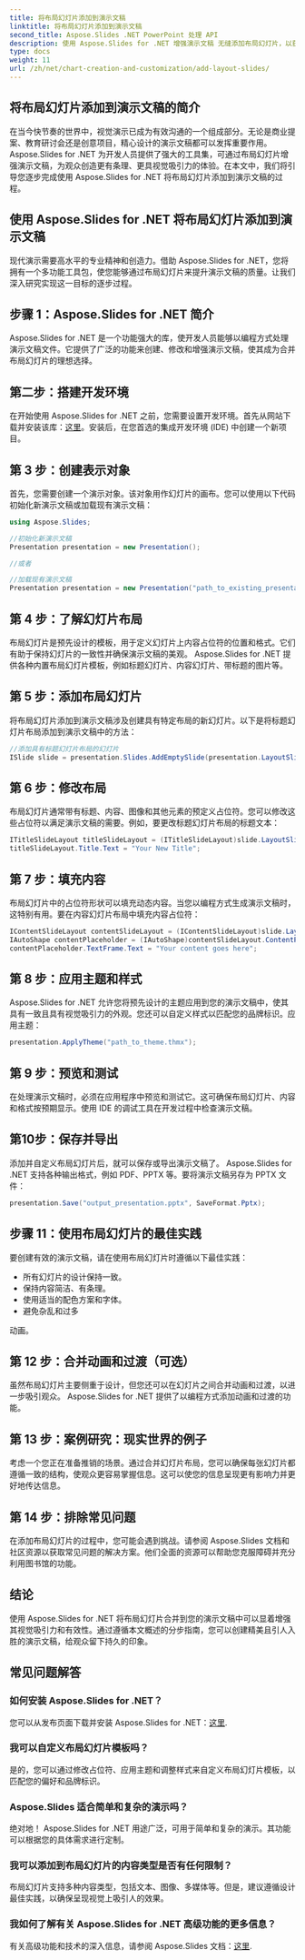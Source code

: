 ```yaml
---
title: 将布局幻灯片添加到演示文稿
linktitle: 将布局幻灯片添加到演示文稿
second_title: Aspose.Slides .NET PowerPoint 处理 API
description: 使用 Aspose.Slides for .NET 增强演示文稿 无缝添加布局幻灯片，以获得视觉上引人注目的内容。
type: docs
weight: 11
url: /zh/net/chart-creation-and-customization/add-layout-slides/
---
```


## 将布局幻灯片添加到演示文稿的简介

在当今快节奏的世界中，视觉演示已成为有效沟通的一个组成部分。无论是商业提案、教育研讨会还是创意项目，精心设计的演示文稿都可以发挥重要作用。 Aspose.Slides for .NET 为开发人员提供了强大的工具集，可通过布局幻灯片增强演示文稿，为观众创造更有条理、更具视觉吸引力的体验。在本文中，我们将引导您逐步完成使用 Aspose.Slides for .NET 将布局幻灯片添加到演示文稿的过程。

## 使用 Aspose.Slides for .NET 将布局幻灯片添加到演示文稿

现代演示需要高水平的专业精神和创造力。借助 Aspose.Slides for .NET，您将拥有一个多功能工具包，使您能够通过布局幻灯片来提升演示文稿的质量。让我们深入研究实现这一目标的逐步过程。

## 步骤 1：Aspose.Slides for .NET 简介

Aspose.Slides for .NET 是一个功能强大的库，使开发人员能够以编程方式处理演示文稿文件。它提供了广泛的功能来创建、修改和增强演示文稿，使其成为合并布局幻灯片的理想选择。

## 第二步：搭建开发环境

在开始使用 Aspose.Slides for .NET 之前，您需要设置开发环境。首先从网站下载并安装该库：[这里](https://releases.aspose.com/slides/net)。安装后，在您首选的集成开发环境 (IDE) 中创建一个新项目。

## 第 3 步：创建表示对象

首先，您需要创建一个演示对象。该对象用作幻灯片的画布。您可以使用以下代码初始化新演示文稿或加载现有演示文稿：

```csharp
using Aspose.Slides;

//初始化新演示文稿
Presentation presentation = new Presentation();

//或者

//加载现有演示文稿
Presentation presentation = new Presentation("path_to_existing_presentation.pptx");
```

## 第 4 步：了解幻灯片布局

布局幻灯片是预先设计的模板，用于定义幻灯片上内容占位符的位置和格式。它们有助于保持幻灯片的一致性并确保演示文稿的美观。 Aspose.Slides for .NET 提供各种内置布局幻灯片模板，例如标题幻灯片、内容幻灯片、带标题的图片等。

## 第 5 步：添加布局幻灯片

将布局幻灯片添加到演示文稿涉及创建具有特定布局的新幻灯片。以下是将标题幻灯片布局添加到演示文稿中的方法：

```csharp
//添加具有标题幻灯片布局的幻灯片
ISlide slide = presentation.Slides.AddEmptySlide(presentation.LayoutSlides.GetByType(SlideLayoutType.TitleSlide));
```

## 第 6 步：修改布局

布局幻灯片通常带有标题、内容、图像和其他元素的预定义占位符。您可以修改这些占位符以满足演示文稿的需要。例如，要更改标题幻灯片布局的标题文本：

```csharp
ITitleSlideLayout titleSlideLayout = (ITitleSlideLayout)slide.LayoutSlide;
titleSlideLayout.Title.Text = "Your New Title";
```

## 第 7 步：填充内容

布局幻灯片中的占位符形状可以填充动态内容。当您以编程方式生成演示文稿时，这特别有用。要在内容幻灯片布局中填充内容占位符：

```csharp
IContentSlideLayout contentSlideLayout = (IContentSlideLayout)slide.LayoutSlide;
IAutoShape contentPlaceholder = (IAutoShape)contentSlideLayout.ContentPlaceholders[0];
contentPlaceholder.TextFrame.Text = "Your content goes here";
```

## 第 8 步：应用主题和样式

Aspose.Slides for .NET 允许您将预先设计的主题应用到您的演示文稿中，使其具有一致且具有视觉吸引力的外观。您还可以自定义样式以匹配您的品牌标识。应用主题：

```csharp
presentation.ApplyTheme("path_to_theme.thmx");
```

## 第 9 步：预览和测试

在处理演示文稿时，必须在应用程序中预览和测试它。这可确保布局幻灯片、内容和格式按预期显示。使用 IDE 的调试工具在开发过程中检查演示文稿。

## 第10步：保存并导出

添加并自定义布局幻灯片后，就可以保存或导出演示文稿了。 Aspose.Slides for .NET 支持各种输出格式，例如 PDF、PPTX 等。要将演示文稿另存为 PPTX 文件：

```csharp
presentation.Save("output_presentation.pptx", SaveFormat.Pptx);
```

## 步骤 11：使用布局幻灯片的最佳实践

要创建有效的演示文稿，请在使用布局幻灯片时遵循以下最佳实践：
- 所有幻灯片的设计保持一致。
- 保持内容简洁、有条理。
- 使用适当的配色方案和字体。
- 避免杂乱和过多

 动画。

## 第 12 步：合并动画和过渡（可选）

虽然布局幻灯片主要侧重于设计，但您还可以在幻灯片之间合并动画和过渡，以进一步吸引观众。 Aspose.Slides for .NET 提供了以编程方式添加动画和过渡的功能。

## 第 13 步：案例研究：现实世界的例子

考虑一个您正在准备推销的场景。通过合并幻灯片布局，您可以确保每张幻灯片都遵循一致的结构，使观众更容易掌握信息。这可以使您的信息呈现更有影响力并更好地传达信息。

## 第 14 步：排除常见问题

在添加布局幻灯片的过程中，您可能会遇到挑战。请参阅 Aspose.Slides 文档和社区资源以获取常见问题的解决方案。他们全面的资源可以帮助您克服障碍并充分利用图书馆的功能。

## 结论

使用 Aspose.Slides for .NET 将布局幻灯片合并到您的演示文稿中可以显着增强其视觉吸引力和有效性。通过遵循本文概述的分步指南，您可以创建精美且引人入胜的演示文稿，给观众留下持久的印象。

## 常见问题解答

### 如何安装 Aspose.Slides for .NET？

您可以从发布页面下载并安装 Aspose.Slides for .NET：[这里](https://releases.aspose.com/slides/net).

### 我可以自定义布局幻灯片模板吗？

是的，您可以通过修改占位符、应用主题和调整样式来自定义布局幻灯片模板，以匹配您的偏好和品牌标识。

### Aspose.Slides 适合简单和复杂的演示吗？

绝对地！ Aspose.Slides for .NET 用途广泛，可用于简单和复杂的演示。其功能可以根据您的具体需求进行定制。

### 我可以添加到布局幻灯片的内容类型是否有任何限制？

布局幻灯片支持多种内容类型，包括文本、图像、多媒体等。但是，建议遵循设计最佳实践，以确保呈现视觉上吸引人的效果。

### 我如何了解有关 Aspose.Slides for .NET 高级功能的更多信息？

有关高级功能和技术的深入信息，请参阅 Aspose.Slides 文档：[这里](https://reference.aspose.com/slides/net).